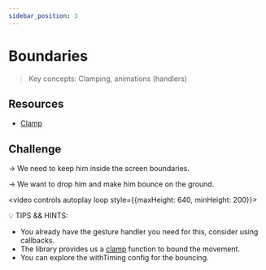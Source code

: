 ```yaml
---
sidebar_position: 3
---
```


# Boundaries

> Key concepts: Clamping, animations (handlers)

## Resources

- [Clamp](https://docs.swmansion.com/react-native-reanimated/docs/utilities/clamp/)

## Challenge

→ We need to keep him inside the screen boundaries.

→ We want to drop him and make him bounce on the ground.

<video controls autoplay loop style={{maxHeight: 640, minHeight: 200}}>

  <source src="https://user-images.githubusercontent.com/80724668/187310576-f6cf041b-3428-4989-94b2-c34346e66945.mov" />
</video>

💡 TIPS && HINTS:

- You already have the gesture handler you need for this, consider using callbacks.
- The library provides us a [clamp](https://docs.swmansion.com/react-native-reanimated/docs/utilities/clamp) function to bound the movement.
- You can explore the withTiming config for the bouncing.
